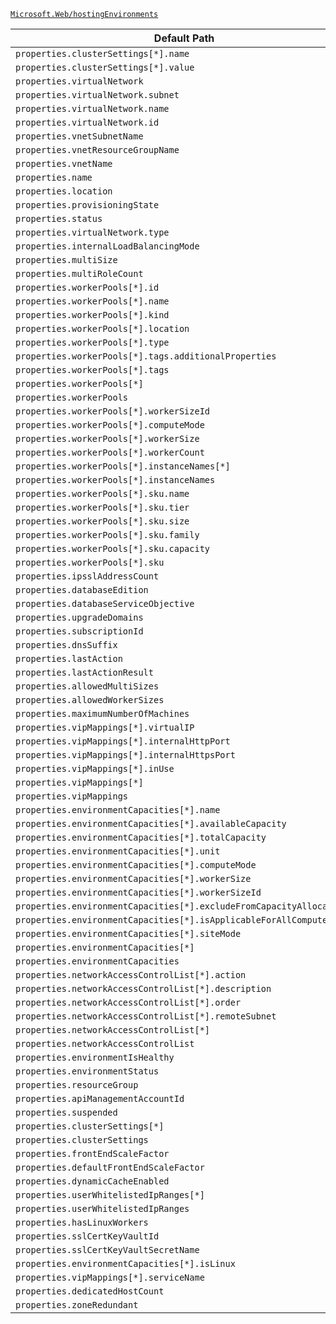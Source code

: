 [`Microsoft.Web/hostingEnvironments`](https://docs.microsoft.com/en-us/azure/templates/microsoft.web/hostingenvironments)

| Default Path | Alias |
|---|---|
| `properties.clusterSettings[*].name` | `Microsoft.Web/hostingEnvironments/clusterSettings[*].name` |
| `properties.clusterSettings[*].value` | `Microsoft.Web/hostingEnvironments/clusterSettings[*].value` |
| `properties.virtualNetwork` | `Microsoft.Web/hostingEnvironments/virtualNetwork` |
| `properties.virtualNetwork.subnet` | `Microsoft.Web/hostingEnvironments/virtualNetwork.subnet` |
| `properties.virtualNetwork.name` | `Microsoft.Web/hostingEnvironments/virtualNetwork.name` |
| `properties.virtualNetwork.id` | `Microsoft.Web/hostingEnvironments/virtualNetwork.id` |
| `properties.vnetSubnetName` | `Microsoft.Web/hostingEnvironments/vnetSubnetName` |
| `properties.vnetResourceGroupName` | `Microsoft.Web/hostingEnvironments/vnetResourceGroupName` |
| `properties.vnetName` | `Microsoft.Web/hostingEnvironments/vnetName` |
| `properties.name` | `Microsoft.Web/hostingEnvironments/name` |
| `properties.location` | `Microsoft.Web/hostingEnvironments/location` |
| `properties.provisioningState` | `Microsoft.Web/hostingEnvironments/provisioningState` |
| `properties.status` | `Microsoft.Web/hostingEnvironments/status` |
| `properties.virtualNetwork.type` | `Microsoft.Web/hostingEnvironments/virtualNetwork.type` |
| `properties.internalLoadBalancingMode` | `Microsoft.Web/hostingEnvironments/internalLoadBalancingMode` |
| `properties.multiSize` | `Microsoft.Web/hostingEnvironments/multiSize` |
| `properties.multiRoleCount` | `Microsoft.Web/hostingEnvironments/multiRoleCount` |
| `properties.workerPools[*].id` | `Microsoft.Web/hostingEnvironments/workerPools[*].id` |
| `properties.workerPools[*].name` | `Microsoft.Web/hostingEnvironments/workerPools[*].name` |
| `properties.workerPools[*].kind` | `Microsoft.Web/hostingEnvironments/workerPools[*].kind` |
| `properties.workerPools[*].location` | `Microsoft.Web/hostingEnvironments/workerPools[*].location` |
| `properties.workerPools[*].type` | `Microsoft.Web/hostingEnvironments/workerPools[*].type` |
| `properties.workerPools[*].tags.additionalProperties` | `Microsoft.Web/hostingEnvironments/workerPools[*].tags.additionalProperties` |
| `properties.workerPools[*].tags` | `Microsoft.Web/hostingEnvironments/workerPools[*].tags` |
| `properties.workerPools[*]` | `Microsoft.Web/hostingEnvironments/workerPools[*]` |
| `properties.workerPools` | `Microsoft.Web/hostingEnvironments/workerPools` |
| `properties.workerPools[*].workerSizeId` | `Microsoft.Web/hostingEnvironments/workerPools[*].workerSizeId` |
| `properties.workerPools[*].computeMode` | `Microsoft.Web/hostingEnvironments/workerPools[*].computeMode` |
| `properties.workerPools[*].workerSize` | `Microsoft.Web/hostingEnvironments/workerPools[*].workerSize` |
| `properties.workerPools[*].workerCount` | `Microsoft.Web/hostingEnvironments/workerPools[*].workerCount` |
| `properties.workerPools[*].instanceNames[*]` | `Microsoft.Web/hostingEnvironments/workerPools[*].instanceNames[*]` |
| `properties.workerPools[*].instanceNames` | `Microsoft.Web/hostingEnvironments/workerPools[*].instanceNames` |
| `properties.workerPools[*].sku.name` | `Microsoft.Web/hostingEnvironments/workerPools[*].sku.name` |
| `properties.workerPools[*].sku.tier` | `Microsoft.Web/hostingEnvironments/workerPools[*].sku.tier` |
| `properties.workerPools[*].sku.size` | `Microsoft.Web/hostingEnvironments/workerPools[*].sku.size` |
| `properties.workerPools[*].sku.family` | `Microsoft.Web/hostingEnvironments/workerPools[*].sku.family` |
| `properties.workerPools[*].sku.capacity` | `Microsoft.Web/hostingEnvironments/workerPools[*].sku.capacity` |
| `properties.workerPools[*].sku` | `Microsoft.Web/hostingEnvironments/workerPools[*].sku` |
| `properties.ipsslAddressCount` | `Microsoft.Web/hostingEnvironments/ipsslAddressCount` |
| `properties.databaseEdition` | `Microsoft.Web/hostingEnvironments/databaseEdition` |
| `properties.databaseServiceObjective` | `Microsoft.Web/hostingEnvironments/databaseServiceObjective` |
| `properties.upgradeDomains` | `Microsoft.Web/hostingEnvironments/upgradeDomains` |
| `properties.subscriptionId` | `Microsoft.Web/hostingEnvironments/subscriptionId` |
| `properties.dnsSuffix` | `Microsoft.Web/hostingEnvironments/dnsSuffix` |
| `properties.lastAction` | `Microsoft.Web/hostingEnvironments/lastAction` |
| `properties.lastActionResult` | `Microsoft.Web/hostingEnvironments/lastActionResult` |
| `properties.allowedMultiSizes` | `Microsoft.Web/hostingEnvironments/allowedMultiSizes` |
| `properties.allowedWorkerSizes` | `Microsoft.Web/hostingEnvironments/allowedWorkerSizes` |
| `properties.maximumNumberOfMachines` | `Microsoft.Web/hostingEnvironments/maximumNumberOfMachines` |
| `properties.vipMappings[*].virtualIP` | `Microsoft.Web/hostingEnvironments/vipMappings[*].virtualIP` |
| `properties.vipMappings[*].internalHttpPort` | `Microsoft.Web/hostingEnvironments/vipMappings[*].internalHttpPort` |
| `properties.vipMappings[*].internalHttpsPort` | `Microsoft.Web/hostingEnvironments/vipMappings[*].internalHttpsPort` |
| `properties.vipMappings[*].inUse` | `Microsoft.Web/hostingEnvironments/vipMappings[*].inUse` |
| `properties.vipMappings[*]` | `Microsoft.Web/hostingEnvironments/vipMappings[*]` |
| `properties.vipMappings` | `Microsoft.Web/hostingEnvironments/vipMappings` |
| `properties.environmentCapacities[*].name` | `Microsoft.Web/hostingEnvironments/environmentCapacities[*].name` |
| `properties.environmentCapacities[*].availableCapacity` | `Microsoft.Web/hostingEnvironments/environmentCapacities[*].availableCapacity` |
| `properties.environmentCapacities[*].totalCapacity` | `Microsoft.Web/hostingEnvironments/environmentCapacities[*].totalCapacity` |
| `properties.environmentCapacities[*].unit` | `Microsoft.Web/hostingEnvironments/environmentCapacities[*].unit` |
| `properties.environmentCapacities[*].computeMode` | `Microsoft.Web/hostingEnvironments/environmentCapacities[*].computeMode` |
| `properties.environmentCapacities[*].workerSize` | `Microsoft.Web/hostingEnvironments/environmentCapacities[*].workerSize` |
| `properties.environmentCapacities[*].workerSizeId` | `Microsoft.Web/hostingEnvironments/environmentCapacities[*].workerSizeId` |
| `properties.environmentCapacities[*].excludeFromCapacityAllocation` | `Microsoft.Web/hostingEnvironments/environmentCapacities[*].excludeFromCapacityAllocation` |
| `properties.environmentCapacities[*].isApplicableForAllComputeModes` | `Microsoft.Web/hostingEnvironments/environmentCapacities[*].isApplicableForAllComputeModes` |
| `properties.environmentCapacities[*].siteMode` | `Microsoft.Web/hostingEnvironments/environmentCapacities[*].siteMode` |
| `properties.environmentCapacities[*]` | `Microsoft.Web/hostingEnvironments/environmentCapacities[*]` |
| `properties.environmentCapacities` | `Microsoft.Web/hostingEnvironments/environmentCapacities` |
| `properties.networkAccessControlList[*].action` | `Microsoft.Web/hostingEnvironments/networkAccessControlList[*].action` |
| `properties.networkAccessControlList[*].description` | `Microsoft.Web/hostingEnvironments/networkAccessControlList[*].description` |
| `properties.networkAccessControlList[*].order` | `Microsoft.Web/hostingEnvironments/networkAccessControlList[*].order` |
| `properties.networkAccessControlList[*].remoteSubnet` | `Microsoft.Web/hostingEnvironments/networkAccessControlList[*].remoteSubnet` |
| `properties.networkAccessControlList[*]` | `Microsoft.Web/hostingEnvironments/networkAccessControlList[*]` |
| `properties.networkAccessControlList` | `Microsoft.Web/hostingEnvironments/networkAccessControlList` |
| `properties.environmentIsHealthy` | `Microsoft.Web/hostingEnvironments/environmentIsHealthy` |
| `properties.environmentStatus` | `Microsoft.Web/hostingEnvironments/environmentStatus` |
| `properties.resourceGroup` | `Microsoft.Web/hostingEnvironments/resourceGroup` |
| `properties.apiManagementAccountId` | `Microsoft.Web/hostingEnvironments/apiManagementAccountId` |
| `properties.suspended` | `Microsoft.Web/hostingEnvironments/suspended` |
| `properties.clusterSettings[*]` | `Microsoft.Web/hostingEnvironments/clusterSettings[*]` |
| `properties.clusterSettings` | `Microsoft.Web/hostingEnvironments/clusterSettings` |
| `properties.frontEndScaleFactor` | `Microsoft.Web/hostingEnvironments/frontEndScaleFactor` |
| `properties.defaultFrontEndScaleFactor` | `Microsoft.Web/hostingEnvironments/defaultFrontEndScaleFactor` |
| `properties.dynamicCacheEnabled` | `Microsoft.Web/hostingEnvironments/dynamicCacheEnabled` |
| `properties.userWhitelistedIpRanges[*]` | `Microsoft.Web/hostingEnvironments/userWhitelistedIpRanges[*]` |
| `properties.userWhitelistedIpRanges` | `Microsoft.Web/hostingEnvironments/userWhitelistedIpRanges` |
| `properties.hasLinuxWorkers` | `Microsoft.Web/hostingEnvironments/hasLinuxWorkers` |
| `properties.sslCertKeyVaultId` | `Microsoft.Web/hostingEnvironments/sslCertKeyVaultId` |
| `properties.sslCertKeyVaultSecretName` | `Microsoft.Web/hostingEnvironments/sslCertKeyVaultSecretName` |
| `properties.environmentCapacities[*].isLinux` | `Microsoft.Web/hostingEnvironments/environmentCapacities[*].isLinux` |
| `properties.vipMappings[*].serviceName` | `Microsoft.Web/hostingEnvironments/vipMappings[*].serviceName` |
| `properties.dedicatedHostCount` | `Microsoft.Web/hostingEnvironments/dedicatedHostCount` |
| `properties.zoneRedundant` | `Microsoft.Web/hostingEnvironments/zoneRedundant` |

